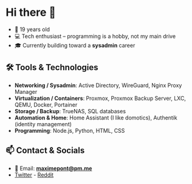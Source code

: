 # Hi there 👋

- 🎂 19 years old  
- 💻 Tech enthusiast – programming is a hobby, not my main drive  
- 🎓 Currently building toward a **sysadmin** career

## 🛠️ Tools & Technologies

- **Networking / Sysadmin**: Active Directory, WireGuard, Nginx Proxy Manager  
- **Virtualization / Containers**: Proxmox, Proxmox Backup Server, LXC, QEMU, Docker, Portainer  
- **Storage / Backup**: TrueNAS, SQL databases  
- **Automation & Home**: Home Assistant (I like domotics), Authentik (identity management)  
- **Programming**: Node.js, Python, HTML, CSS

## 📫 Contact & Socials
- 📧 Email: **maximepont@pm.me**
- [Twitter](https://x.com/Filouzzz) - [Reddit](https://www.reddit.com/user/Filouzzz/)


